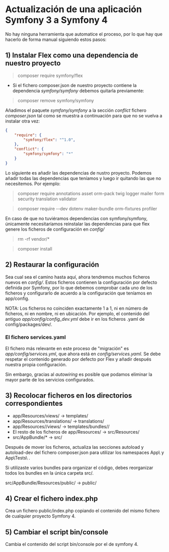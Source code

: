 # Actualización de una aplicación Symfony 3 a Symfony 4

No hay ninguna herramienta que automatice el proceso, por lo que hay que hacerlo de forma manual siguiendo estos pasos:

## 1) Instalar Flex como una dependencia de nuestro proyecto

> composer require symfony/flex

- Si el fichero composer.json de nuestro proyecto contiene la dependencia *symfony/symfony* debemos quitarla previamente:

> composer remove symfony/symfony

Añadimos el paquete *symfony/symfony* a la sección *conflict* fichero *composer.json* tal como se muestra a continuación para que no se vuelva a instalar otra vez:

```json
{
    "require": {
        "symfony/flex": "^1.0",
    },
    "conflict": {
        "symfony/symfony": "*"
    }
}
```

Lo siguiente es añadir las dependencias de nustro proyecto. Podemos añadir todas las dependencias que teníamos y luego ir quitando las que no necesitemos. Por ejemplo:

> composer require annotations asset orm-pack twig logger mailer form security translation validator

> composer require --dev dotenv maker-bundle orm-fixtures profiler

En caso de que no tuviéramos dependencias con symfony/symfony, únicamente necesitaríamos reinstalar las dependencias para que flex genere los ficheros de configuración en *config/*

> rm -rf vendor/*

> composer install

## 2) Restaurar la configuración

Sea cual sea el camino hasta aquí, ahora tendremos muchos ficheros nuevos en *config/*. Estos ficheros contienen la configuración por defecto definida por Symfony, por lo que debemos comprobar cada uno de los ficheros y configurarlo de acuerdo a la configuración que teníamos en app/config.

NOTA: Los ficheros no coinciden exactamente 1 a 1, ni en número de ficheros, ni en nombre, ni en ubicación. Por ejemplo, el contenido del antiguo *app/config/config_dev.yml* debe ir en los ficheros .yaml de config/packages/dev/.

### El fichero services.yaml

El fichero más relevante en este proceso de "migración" es *app/config/services.yml*, que ahora está en *config/services.yaml*. Se debe respetar el contenido generado por defecto por Flex y añadir después nuestra propia configuración.

Sin embargo, gracias al *autowiring* es posible que podamos eliminar la mayor parte de los servicios configurados.

## 3) Recolocar ficheros en los directorios correspondientes

- app/Resources/views/ -> templates/
- app/Resources/translations/ -> translations/
- app/Resources/<BundleName>/views/ -> templates/bundles/<BundleName>/
- El resto de los ficheros de app/Resources/ -> src/Resources/
- src/AppBundle/* -> src/

Después de mover los ficheros, actualiza las secciones autoload y autoload-dev del fichero composer.json para utilizar los namespaces App\ y App\Tests\ .

Si utilizaste varios bundles para organizar el código, debes reorganizar todos los bundles en la única carpeta src/.

src/AppBundle/Resources/public/ -> public/

## 4) Crear el fichero index.php

Crea un fichero public/index.php copiando el contenido del mismo fichero de cualquier proyecto Symfony 4.

## 5) Cambiar el script bin/console

Cambia el contenido del script bin/console por el de symfony 4.
